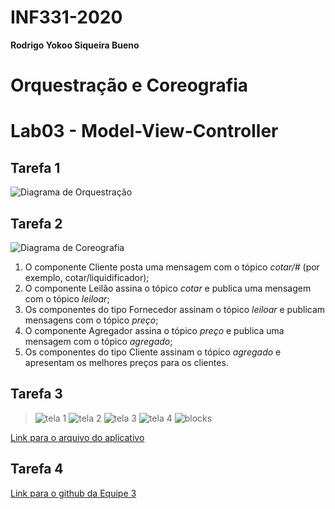 # INF331-2020

**Rodrigo Yokoo Siqueira Bueno**

# Orquestração e Coreografia

# Lab03 - Model-View-Controller

## Tarefa 1

![Diagrama de Orquestração](images/tarefa1.png)

## Tarefa 2
![Diagrama de Coreografia](images/tarefa2.png)
1. O componente Cliente posta uma mensagem com o tópico *cotar/#* (por exemplo, cotar/liquidificador);
2. O componente Leilão assina o tópico *cotar* e publica uma mensagem com o tópico *leiloar*;
3. Os componentes do tipo Fornecedor assinam o tópico *leiloar* e publicam mensagens com o tópico *preço*;
4. O componente Agregador assina o tópico *preço* e publica uma mensagem com o tópico *agregado*;
5. Os componentes do tipo Cliente assinam o tópico *agregado* e apresentam os melhores preços para os clientes.


## Tarefa 3

> ![tela 1](images/tela1.png)
> ![tela 2](images/tela2.png)
> ![tela 3](images/tela3.png)
> ![tela 4](images/tela4.png) 
![blocks](images/blocks.png)

[Link para o arquivo do aplicativo](app/Tarefa_3.aia)


## Tarefa 4
[Link para o github da Equipe 3](https://github.com/INF331-Grupo3/tarefa4)
